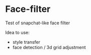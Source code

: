 # Face-filter
Test of snapchat-like face filter 

Idea to use:
- style transfer
- face detection / 3d grid adjustment
